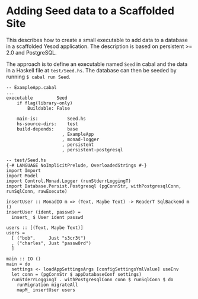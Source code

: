 # Adding Seed data to a Scaffolded Site
This describes how to create a small executable to add data to a database in a scaffolded Yesod application. The description is based on persistent >= 2.0 and PostgreSQL.

The approach is to define an executable named `Seed` in cabal and the data in a Haskell file at `test/Seed.hs`. The database can then be seeded by running `$ cabal run Seed`.

```
-- ExampleApp.cabal
...
executable         Seed
    if flag(library-only)
        Buildable: False

    main-is:           Seed.hs
    hs-source-dirs:    test
    build-depends:     base
                     , ExampleApp
                     , monad-logger
                     , persistent
                     , persistent-postgresql
```

```
-- test/Seed.hs
{-# LANGUAGE NoImplicitPrelude, OverloadedStrings #-}
import Import
import Model
import Control.Monad.Logger (runStderrLoggingT)
import Database.Persist.Postgresql (pgConnStr, withPostgresqlConn, runSqlConn, rawExecute)

insertUser :: MonadIO m => (Text, Maybe Text) -> ReaderT SqlBackend m ()
insertUser (ident, passwd) =
  insert_ $ User ident passwd 

users :: [(Text, Maybe Text)]
users =
  [ ("bob",     Just "s3cr3t")
  , ("charles", Just "passw0rd")
  ]

main :: IO ()
main = do
  settings <- loadAppSettingsArgs [configSettingsYmlValue] useEnv
  let conn = (pgConnStr $ appDatabaseConf settings)
  runStderrLoggingT . withPostgresqlConn conn $ runSqlConn $ do
    runMigration migrateAll
    mapM_ insertUser users
```